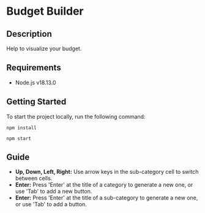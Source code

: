 # Budget Builder

## Description

Help to visualize your budget.

## Requirements

- Node.js v18.13.0

## Getting Started

To start the project locally, run the following command:


```
npm install
```

```
npm start
```

## Guide

- **Up, Down, Left, Right:** Use arrow keys in the sub-category cell to switch between cells.
- **Enter:** Press 'Enter' at the title of a category to generate a new one, or use 'Tab' to add a new button.
- **Enter:** Press 'Enter' at the title of a sub-category to generate a new one, or use 'Tab' to add a button.

